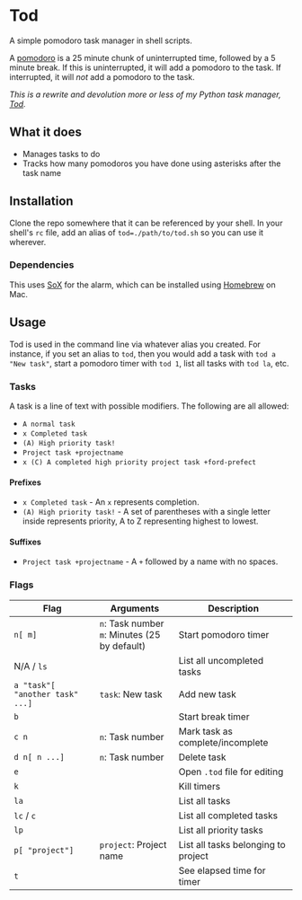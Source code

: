 # Tod

A simple pomodoro task manager in shell scripts.

A [pomodoro](https://en.wikipedia.org/wiki/Pomodoro_Technique) is a 25 minute chunk of uninterrupted time, followed by a 5 minute break. If this is uninterrupted, it will add a pomodoro to the task. If interrupted, it will *not* add a pomodoro to the task.

*This is a rewrite and devolution more or less of my Python task manager, [Tod](https://github.com/milofultz/tod).*

## What it does

* Manages tasks to do
* Tracks how many pomodoros you have done using asterisks after the task name

## Installation

Clone the repo somewhere that it can be referenced by your shell. In your shell's `rc` file, add an alias of `tod=./path/to/tod.sh` so you can use it wherever.

### Dependencies

This uses [SoX](https://github.com/chirlu/sox) for the alarm, which can be installed using [Homebrew](https://formulae.brew.sh/formula/sox) on Mac.

## Usage

Tod is used in the command line via whatever alias you created. For instance, if you set an alias to `tod`, then you would add a task with `tod a "New task"`, start a pomodoro timer with `tod 1`, list all tasks with `tod la`, etc.

### Tasks

A task is a line of text with possible modifiers. The following are all allowed:

* `A normal task`
* `x Completed task`
* `(A) High priority task!`
* `Project task +projectname`
* `x (C) A completed high priority project task +ford-prefect`

#### Prefixes

* `x Completed task` - An `x` represents completion.
* `(A) High priority task!` - A set of parentheses with a single letter inside represents priority, A to Z representing highest to lowest.

#### Suffixes

* `Project task +projectname` - A `+` followed by a name with no spaces.

### Flags

Flag | Arguments | Description
--- | --- | ---
`n[ m]` | `n`: Task number<br>`m`: Minutes (25 by default) | Start pomodoro timer
N/A / `ls` | | List all uncompleted tasks
`a "task"[ "another task" ...]` | `task`: New task | Add new task
`b` | | Start break timer
`c n` | `n`: Task number | Mark task as complete/incomplete
`d n[ n ...]` | `n`: Task number | Delete task
`e` | | Open `.tod` file for editing
`k` | | Kill timers
`la` | | List all tasks
`lc` / `c` | | List all completed tasks
`lp` | | List all priority tasks
`p[ "project"]` | `project`: Project name | List all tasks belonging to project
`t` | | See elapsed time for timer

